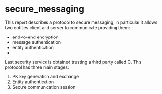 # secure_messaging


This report describes a protocol to secure messaging, in particular it allows two entities client and server to communicate providing them:
- end-to-end encryption
- message authentication
- entity authentication
- 
Last security service is obtained trusting a third party called C.
This protocol has three main stages:
1. PK key generation and exchange
2. Entity authentication
3. Secure communication session
